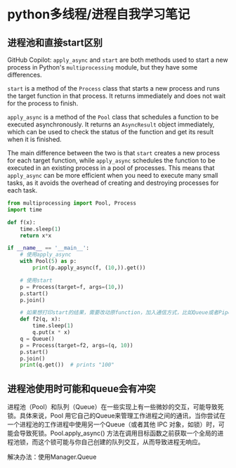 # python多线程/进程自我学习笔记


## 进程池和直接start区别
GitHub Copilot: `apply_async` and `start` are both methods used to start a new process in Python's `multiprocessing` module, but they have some differences.

`start` is a method of the `Process` class that starts a new process and runs the target function in that process. It returns immediately and does not wait for the process to finish. 

`apply_async` is a method of the `Pool` class that schedules a function to be executed asynchronously. It returns an `AsyncResult` object immediately, which can be used to check the status of the function and get its result when it is finished. 

The main difference between the two is that `start` creates a new process for each target function, while `apply_async` schedules the function to be executed in an existing process in a pool of processes. This means that `apply_async` can be more efficient when you need to execute many small tasks, as it avoids the overhead of creating and destroying processes for each task.
```python
from multiprocessing import Pool, Process
import time

def f(x):
    time.sleep(1)
    return x*x

if __name__ == '__main__':
    # 使用apply_async
    with Pool(5) as p:
        print(p.apply_async(f, (10,)).get())

    # 使用start
    p = Process(target=f, args=(10,))
    p.start()
    p.join()

    # 如果想打印start的结果，需要改动原function，加入通信方式，比如Queue或者Pipe
    def f2(q, x):
        time.sleep(1)
        q.put(x * x)
    q = Queue()
    p = Process(target=f2, args=(q, 10))
    p.start()
    p.join()
    print(q.get())  # prints "100"
```

## 进程池使用时可能和queue会有冲突
进程池（Pool）和队列（Queue）在一些实现上有一些微妙的交互，可能导致死锁。具体来说，Pool 用它自己的Queue来管理工作进程之间的通讯，当你尝试在一个进程池的工作进程中使用另一个Queue（或者其他 IPC 对象，如锁）时，可能会导致死锁。Pool.apply_async() 方法在调用目标函数之前获取一个全局的进程池锁，而这个锁可能与你自己创建的队列交互，从而导致进程无响应。

解决办法：使用Manager.Queue